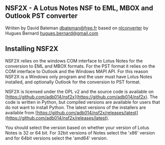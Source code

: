 ## NSF2X - A Lotus Notes NSF to EML, MBOX and Outlook PST converter

Wriiten by David Bateman <dbateman@free.fr> based on [nlconverter](https://code.google.com/p/nlconverter/) by
Hugues Bernard <hugues.bernard@gmail.com>

## Installing NSF2X
NSF2X relies on the windows COM interface to Lotus Notes for the conversion to EML and MBOX formats.
For the PST format it relies on the COM interface to Outlook and the Windows MAPI API. For this reason
NSF2X is a Windows only program and the user must have Lotus Notes installed, and optionally Outlook for
the conversion to PST format.

NSF2X is licensed under the GPL v2 and the source code is available on 
[https://github.com/adb014/nsf2x](https://github.com/adb014/nsf2x). The code is written in Python, but 
compiled versions are available for users that do not want to install Python. The latest versions of the
installers are available from [https://github.com/adb014/nsf2x/releases/latest](https://github.com/adb014/nsf2x/releases/latest).

You should select the version based on whether your version of Lotus Notes is 32 or 64 bit. For 32bit versions of 
Notes select the 'x86' version and for 64bit versions select the 'amd64' version. 
